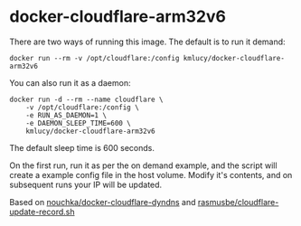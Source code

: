 # docker-cloudflare-arm32v6

There are two ways of running this image. The default is to run it demand:
```
docker run --rm -v /opt/cloudflare:/config kmlucy/docker-cloudflare-arm32v6
```

You can also run it as a daemon:
```
docker run -d --rm --name cloudflare \
	-v /opt/cloudflare:/config \
	-e RUN_AS_DAEMON=1 \
	-e DAEMON_SLEEP_TIME=600 \
	kmlucy/docker-cloudflare-arm32v6
```

The default sleep time is 600 seconds.

On the first run, run it as per the on demand example, and the script will create a example config file in the host volume. Modify it's contents, and on subsequent runs your IP will be updated.

Based on [nouchka/docker-cloudflare-dyndns](https://github.com/nouchka/docker-cloudflare-dyndns) and [rasmusbe/cloudflare-update-record.sh](https://gist.github.com/rasmusbe/fc2e270095f1a3b41348)

